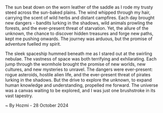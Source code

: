 
The sun beat down on the worn leather of the saddle as I rode my trusty steed across the sun-baked plains. The wind whipped through my hair, carrying the scent of wild herbs and distant campfires. Each day brought new dangers - bandits lurking in the shadows, wild animals prowling the forests, and the ever-present threat of starvation. Yet, the allure of the unknown, the chance to discover hidden treasures and forge new paths, kept me pushing onwards. The journey was arduous, but the promise of adventure fuelled my spirit.

The sleek spaceship hummed beneath me as I stared out at the swirling nebulae. The vastness of space was both terrifying and exhilarating. Each jump through the wormhole brought the promise of new worlds, new cultures, and new mysteries to unravel. The dangers were ever-present: rogue asteroids, hostile alien life, and the ever-present threat of pirates lurking in the shadows. But the drive to explore the unknown, to expand human knowledge and understanding, propelled me forward. The universe was a canvas waiting to be explored, and I was just one brushstroke in its vast tapestry. 

~ By Hozmi - 28 October 2024
